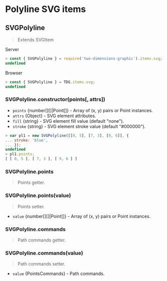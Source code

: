 # Polyline SVG items



## SVGPolyline

> Extends SVGItem

Server
```javascript
> const { SVGPolyline } = require('two-dimensions-graphic').items.svg;
undefined
```

Browser
```javascript
> const { SVGPolyline } = TDG.items.svg;
undefined
```


### SVGPolyline.constructor(points[, attrs])
- `points` {number[][]|Point[]} - Array of (x, y) pairs or Point instances.
- `attrs` {Object} - SVG element attributes.
- `fill` {string} - SVG element fill value (default "none").
- `stroke` {string} - SVG element stroke value (default "#000000").

```javascript
> var pl1 = new SVGPolyline([[0, 5], [7, 3], [9, 6]], {
... stroke: 'blue',
... });
undefined
> pl1.points;
[ [ 0, 5 ], [ 7, 3 ], [ 9, 6 ] ]
```


### SVGPolyline.points
> Points getter.


### SVGPolyline.points(value)
> Points setter.

- `value` {number[][]|Point[]} - Array of (x, y) pairs or Point instances.


### SVGPolyline.commands
> Path commands getter.


### SVGPolyline.commands(value)
> Path commands setter.

- `value` {PointsCommands} - Path commands.
